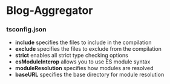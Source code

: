 # Blog-Aggregator

### tsconfig.json
- **include** specifies the files to include in the compilation
- **exclude** specifies the files to exclude from the compilation
- **strict** enables all strict type checking options
- **esModuleInterop** allows you to use ES module syntax
- **moduleResolution** specifies how modules are resolved
- **baseURL** specifies the base directory for module resolution
